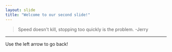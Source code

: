 ```yaml
---
layout: slide
title: "Welcome to our second slide!"
---
```

> Speed doesn't kill, stopping too quickly is the problem.
> -Jerry
---
Use the left arrow to go back!
